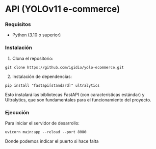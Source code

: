 # API (YOLOv11 e-commerce)

### Requisitos
* Python (3.10 o superior)

### Instalación
1. Clona el repositorio:
````shell
git clone https://github.com/igidio/yolo-ecommerce.git
````

2. Instalación de dependencias:
```shell
pip install "fastapi[standard]" ultralytics
```
Esto instalará las bibliotecas FastAPI (con características estándar) y Ultralytics, que son fundamentales para el funcionamiento del proyecto.


### Ejecución
Para iniciar el servidor de desarrollo:
```shell
uvicorn main:app --reload --port 8080
```
Donde podemos indicar el puerto si hace falta
